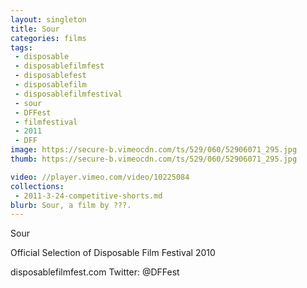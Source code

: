 ```yaml
---
layout: singleton
title: Sour
categories: films
tags:
 - disposable
 - disposablefilmfest
 - disposablefest
 - disposablefilm
 - disposablefilmfestival
 - sour
 - DFFest
 - filmfestival
 - 2011
 - DFF
image: https://secure-b.vimeocdn.com/ts/529/060/52906071_295.jpg
thumb: https://secure-b.vimeocdn.com/ts/529/060/52906071_295.jpg

video: //player.vimeo.com/video/10225084
collections:
 - 2011-3-24-competitive-shorts.md
blurb: Sour, a film by ???.
---
```


Sour

Official Selection of Disposable Film Festival 2010

disposablefilmfest.com
Twitter: @DFFest